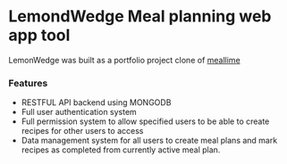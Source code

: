 # LemondWedge Meal planning web app tool
LemonWedge was built as a portfolio project clone of [meallime](https://www.mealime.com/)

### Features
 - RESTFUL API backend using MONGODB
 - Full user authentication system
 - Full permission system to allow specified users to be able to create recipes for other users to access
 - Data management system for all users to create meal plans and mark recipes as completed from currently active meal plan.